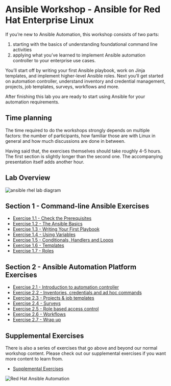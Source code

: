 # Ansible Workshop - Ansible for Red Hat Enterprise Linux

If you’re new to Ansible Automation, this workshop consists of two parts:

1. starting with the basics of understanding foundational command line activities 
2. applying what you’ve learned to implement Ansible automation controller to your enterprise use cases. 

You’ll start off by writing your first Ansible playbook, work on Jinja templates, and implement higher-level Ansible roles. Next you’ll get started on automation controller, understand inventory and credential management, projects, job templates, surveys, workflows and more.

After finishing this lab you are ready to start using Ansible for your automation requirements.

## Time planning

The time required to do the workshops strongly depends on multiple factors: the number of participants, how familiar those are with Linux in general and how much discussions are done in between.

Having said that, the exercises themselves should take roughly 4-5 hours. The first section is slightly longer than the second one. The accompanying presentation itself adds another hour.

## Lab Overview

![ansible rhel lab diagram](rhel_lab_diagram.png)

## Section 1 - Command-line Ansible Exercises

* [Exercise 1.1 - Check the Prerequisites](ansible-core-intro.md)
* [Exercise 1.2 - The Ansible Basics](ansible-core-basics.md)
* [Exercise 1.3 - Writing Your First Playbook](ansible-core-playbook.md)
* [Exercise 1.4 - Using Variables](ansible-core-variables.md)
* [Exercise 1.5 - Conditionals, Handlers and Loops](ansible-core-handlers.md)
* [Exercise 1.6 - Templates](ansible-core-templates.md)
* [Exercise 1.7 - Roles](ansible-core-roles.md)

## Section 2 - Ansible Automation Platform Exercises

* [Exercise 2.1 - Introduction to automation controller](automation-platform-intro.md)
* [Exercise 2.2 - Inventories, credentials and ad hoc commands](automation-platform-credentials.md)
* [Exercise 2.3 - Projects & job templates](automation-platform-projects.md)
* [Exercise 2.4 - Surveys](automation-platform-surveys.md)
* [Exercise 2.5 - Role based access control](automation-platform-rbac.md)
* [Exercise 2.6 - Workflows](automation-platform-workflows.md)
* [Exercise 2.7 - Wrap up](automation-platform-wrapup.md)

## Supplemental Exercises

There is also a series of exercises that go above and beyond our normal workshop content.  Please check out our supplemental exercises if you want more content to learn from.

* [Supplemental Exercises](ansible-core-supplemental.md)

![Red Hat Ansible Automation](rh-ansible-automation-platform.png)
